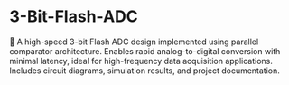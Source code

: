 # 3-Bit-Flash-ADC
🔌 A high-speed 3-bit Flash ADC design implemented using parallel comparator architecture. Enables rapid analog-to-digital conversion with minimal latency, ideal for high-frequency data acquisition applications. Includes circuit diagrams, simulation results, and project documentation.
